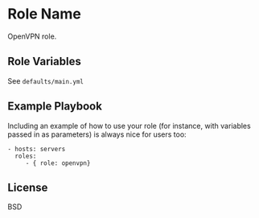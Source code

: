 Role Name
=========

OpenVPN role.

Role Variables
--------------

See `defaults/main.yml`


Example Playbook
----------------

Including an example of how to use your role (for instance, with variables passed in as parameters) is always nice for users too:

    - hosts: servers
      roles:
         - { role: openvpn}

License
-------

BSD

